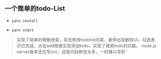 ## 一个简单的todo-List

+ `yarn install`

+ `yarn start`

>实现了简单的增删改查，双击修改todolist内容，悬停出现删除UI，勾选表示已完成，点击add按键实现添加todo，实现了搜索todo的功能。
>node.js server版本还在写orz，这版代码修改太多，一时难以写好